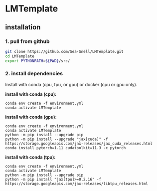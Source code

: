 # LMTemplate

## installation

### **1. pull from github**

``` bash
git clone https://github.com/Sea-Snell/LMTemplate.git
cd LMTemplate
export PYTHONPATH=${PWD}/src/
```

### **2. install dependencies**

Install with conda (cpu, tpu, or gpu) or docker (cpu or gpu only).

**install with conda (cpu):**
``` shell
conda env create -f environment.yml
conda activate LMTemplate
```

**install with conda (gpu):**
``` shell
conda env create -f environment.yml
conda activate LMTemplate
python -m pip install --upgrade pip
python -m pip install --upgrade "jax[cuda]" -f https://storage.googleapis.com/jax-releases/jax_cuda_releases.html
conda install pytorch=1.11 cudatoolkit=11.3 -c pytorch
```

**install with conda (tpu):**
``` shell
conda env create -f environment.yml
conda activate LMTemplate
python -m pip install --upgrade pip
python -m pip install "jax[tpu]>=0.2.16" -f https://storage.googleapis.com/jax-releases/libtpu_releases.html
```
